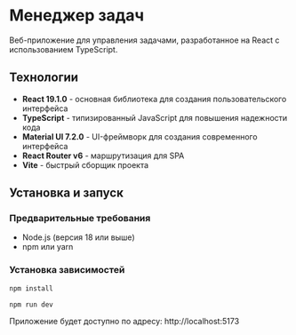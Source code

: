 # Менеджер задач

Веб-приложение для управления задачами, разработанное на React с использованием TypeScript.


##  Технологии

- **React 19.1.0** - основная библиотека для создания пользовательского интерфейса
- **TypeScript** - типизированный JavaScript для повышения надежности кода
- **Material UI 7.2.0** - UI-фреймворк для создания современного интерфейса
- **React Router v6** - маршрутизация для SPA
- **Vite** - быстрый сборщик проекта

## Установка и запуск

### Предварительные требования

- Node.js (версия 18 или выше)
- npm или yarn

### Установка зависимостей

```bash
npm install
```

```bash
npm run dev
```

Приложение будет доступно по адресу: http://localhost:5173




